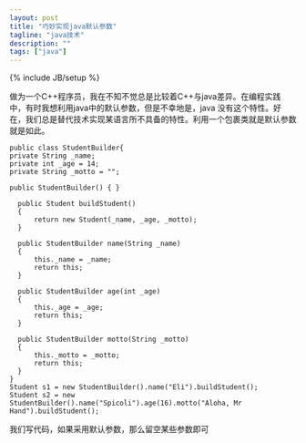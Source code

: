 ```yaml
---
layout: post
title: "巧妙实现java默认参数"
tagline: "java技术"
description: ""
tags: ["java"]
---
```

{% include JB/setup %}

  做为一个C++程序员，我在不知不觉总是比较着C++与java差异。在编程实践中，有时我想利用java中的默认参数，但是不幸地是，java
没有这个特性。好在，我们总是替代技术实现某语言所不具备的特性。利用一个包裹类就是默认参数就是如此。

    public class StudentBuilder{
    private String _name;
    private int _age = 14;      
    private String _motto = ""; 

    public StudentBuilder() { }

      public Student buildStudent()
      {
          return new Student(_name, _age, _motto);
      }
  
      public StudentBuilder name(String _name)
      {
          this._name = _name;
          return this;
      }
  
      public StudentBuilder age(int _age)
      {
          this._age = _age;
          return this;
      }
  
      public StudentBuilder motto(String _motto)
      {
          this._motto = _motto;
          return this;
      }
    }
    Student s1 = new StudentBuilder().name("Eli").buildStudent();
    Student s2 = new StudentBuilder().name("Spicoli").age(16).motto("Aloha, Mr Hand").buildStudent();
  我们写代码，如果采用默认参数，那么留空某些参数即可
